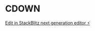# CDOWN

[Edit in StackBlitz next generation editor ⚡️](https://stackblitz.com/~/github.com/eliteandhonor/CDOWN)